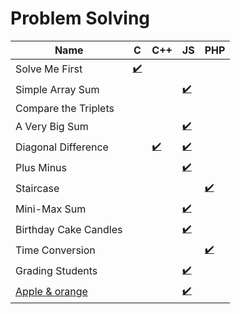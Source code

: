 # Problem Solving

| Name | C | C++ | JS | PHP |
| ----- | ----- | ----- | ----- | ----- |
| Solve Me First | [:heavy_check_mark:](solve-me-first.c) |
| Simple Array Sum | | | [:heavy_check_mark:](simple-array-sum.js) | |
| Compare the Triplets | | | | |
| A Very Big Sum | | | [:heavy_check_mark:](a-very-big-sum.js) | |
| Diagonal Difference | | [:heavy_check_mark:](diagonal-difference.cpp) | [:heavy_check_mark:](diagonal-difference.js) | |
| Plus Minus | | | [:heavy_check_mark:](plus-minus.js) | |
| Staircase | | | | [:heavy_check_mark:](staircase.php) |
| Mini-Max Sum | | | [:heavy_check_mark:](mini-max-sum.js) | |
| Birthday Cake Candles | | | [:heavy_check_mark:](birthday-cake-candles.js) | |
| Time Conversion | | | | [:heavy_check_mark:](time-conversion.php) |
| Grading Students | | | [:heavy_check_mark:](grading-students.js) | |
| [Apple & orange](https://www.hackerrank.com/challenges/apple-and-orange/problem) | | | [:heavy_check_mark:](apple-and-orange.js) | |
